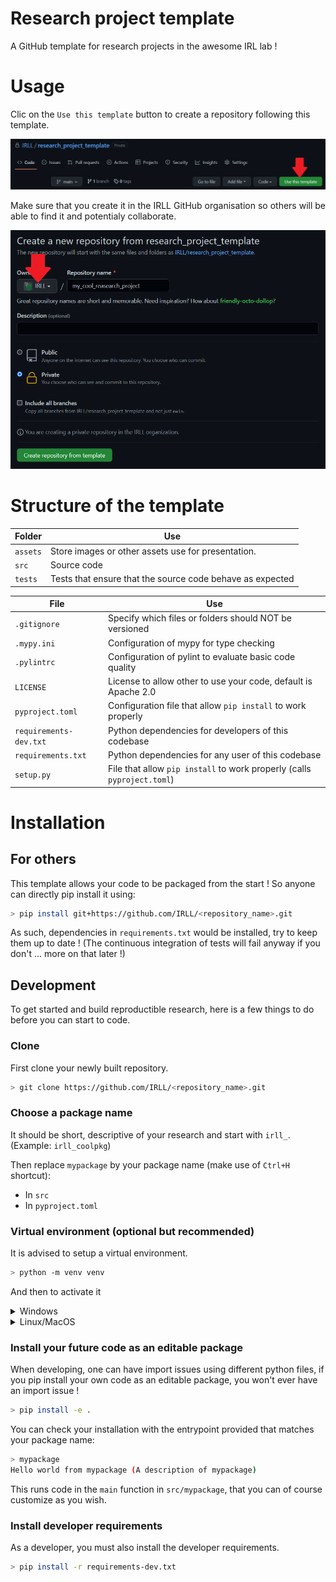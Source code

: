 # Research project template

A GitHub template for research projects in the awesome IRL lab !

# Usage

Clic on the `Use this template` button to create a repository following this template.

![use this template button](assets/use_this_template.png)

Make sure that you create it in the IRLL GitHub organisation so others will be able to find it
and potentialy collaborate.

![irll new repository](assets/irll_new_repository.png)

# Structure of the template

| Folder   | Use                                                       |
| -------- | --------------------------------------------------------- |
| `assets` | Store images or other assets use for presentation.        |
| `src`    | Source code                                               |
| `tests`  | Tests that ensure that the source code behave as expected |

| File                   | Use                                                                     |
| ---------------------- | ----------------------------------------------------------------------- |
| `.gitignore`           | Specify which files or folders should NOT be versioned                  |
| `.mypy.ini`            | Configuration of mypy for type checking                                 |
| `.pylintrc`            | Configuration of pylint to evaluate basic code quality                  |
| `LICENSE`              | License to allow other to use your code, default is Apache 2.0          |
| `pyproject.toml`       | Configuration file that allow `pip install` to work properly            |
| `requirements-dev.txt` | Python dependencies for developers of this codebase                     |
| `requirements.txt`     | Python dependencies for any user of this codebase                       |
| `setup.py`             | File that allow `pip install` to work properly (calls `pyproject.toml`) |

# Installation

## For others

This template allows your code to be packaged from the start !
So anyone can directly pip install it using:

```bash
> pip install git+https://github.com/IRLL/<repository_name>.git 
```

As such, dependencies in `requirements.txt` would be installed, try to keep them up to date !
(The continuous integration of tests will fail anyway if you don't ... more on that later !)

## Development

To get started and build reproductible research, here is a few things to do
before you can start to code.

### Clone

First clone your newly built repository.

```bash
> git clone https://github.com/IRLL/<repository_name>.git
```

### Choose a package name

It should be short, descriptive of your research and start with `irll_`.
(Example: `irll_coolpkg`)

Then replace `mypackage` by your package name (make use of `Ctrl+H` shortcut):

-   In `src`
-   In `pyproject.toml`

### Virtual environment (optional but recommended)

It is advised to setup a virtual environment.

```bash
> python -m venv venv
```

And then to activate it

<details>
<summary>Windows</summary>
<br>
<pre>
venv\Scripts\activate
</pre>

</details>

<details>
<summary>Linux/MacOS</summary>
<br>
<pre>
source venv/bin/activate
</pre>
</details>

### Install your future code as an editable package

When developing, one can have import issues using different python files,
if you pip install your own code as an editable package, you won't ever have an import issue !

```bash
> pip install -e .
```

You can check your installation with the entrypoint provided that matches your package name:

```bash
> mypackage
Hello world from mypackage (A description of mypackage)
```

This runs code in the `main` function in `src/mypackage`,
that you can of course customize as you wish.

### Install developer requirements

As a developer, you must also install the developer requirements.

```bash
> pip install -r requirements-dev.txt
```
